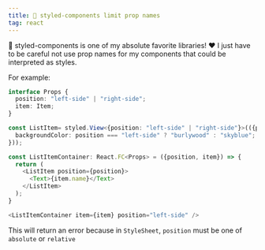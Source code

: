 ```yaml
---
title: 💅 styled-components limit prop names
tag: react
---
```


💅 styled-components is one of my absolute favorite libraries! ❤️ I just have to be careful not use prop names for my components that could be interpreted as styles.

For example:

```ts
interface Props {
  position: "left-side" | "right-side";
  item: Item;
}

const ListItem= styled.View<{position: "left-side" | "right-side"}>(({position}) => ({
  backgroundColor: position === "left-side" ? "burlywood" : "skyblue";
}));

const ListItemContainer: React.FC<Props> = ({position, item}) => {
  return (
    <ListItem position={position}>
      <Text>{item.name}</Text>
    </ListItem>
  );
}

<ListItemContainer item={item} position="left-side" />
```

This will return an error because in `StyleSheet`, `position` must be one of `absolute` or `relative`
